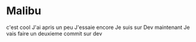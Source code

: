 # Malibu
c'est cool
J'ai apris un peu
J'essaie encore
Je suis sur Dev maintenant
Je vais faire un deuxieme commit sur dev